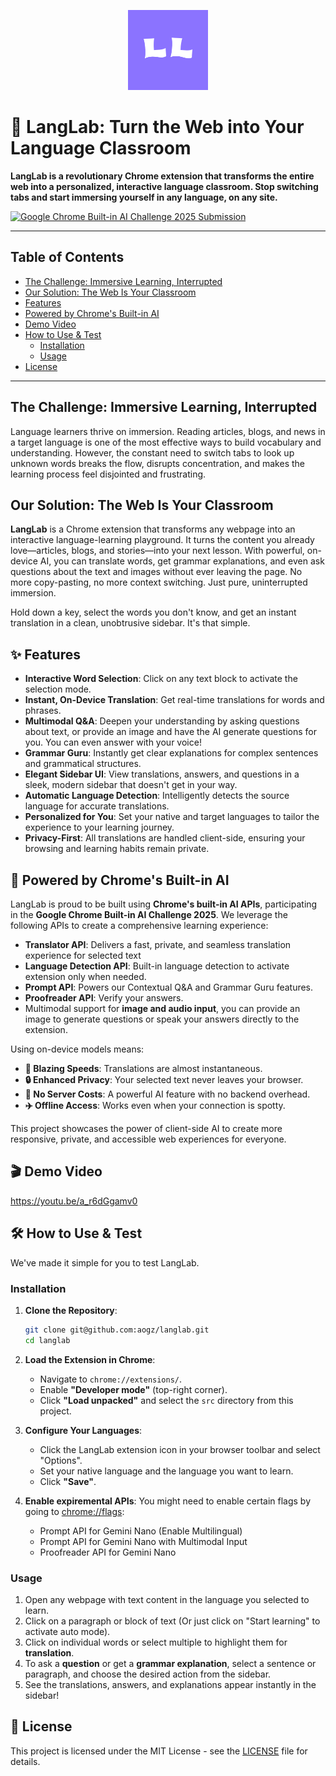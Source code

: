 <p align="center">
  <img src="src/assets/icon.png" alt="LangLab Icon" width="128">
</p>

# 🚀 LangLab: Turn the Web into Your Language Classroom

**LangLab is a revolutionary Chrome extension that transforms the entire web into a personalized, interactive language classroom. Stop switching tabs and start immersing yourself in any language, on any site.**

[![Google Chrome Built-in AI Challenge 2025 Submission](https://img.shields.io/badge/Google%20Chrome%20AI%20Challenge-2025-blueviolet)](https://googlechromeai2025.devpost.com/)

---

## Table of Contents

- [The Challenge: Immersive Learning, Interrupted](#the-challenge-immersive-learning-interrupted)
- [Our Solution: The Web Is Your Classroom](#our-solution-the-web-is-your-classroom)
- [Features](#-features)
- [Powered by Chrome's Built-in AI](#-powered-by-chromes-built-in-ai)
- [Demo Video](#-demo-video)
- [How to Use & Test](#️-how-to-use--test)
  - [Installation](#installation)
  - [Usage](#usage)
- [License](#-license)

---

## The Challenge: Immersive Learning, Interrupted

Language learners thrive on immersion. Reading articles, blogs, and news in a target language is one of the most effective ways to build vocabulary and understanding. However, the constant need to switch tabs to look up unknown words breaks the flow, disrupts concentration, and makes the learning process feel disjointed and frustrating.

## Our Solution: The Web Is Your Classroom

**LangLab** is a Chrome extension that transforms any webpage into an interactive language-learning playground. It turns the content you already love—articles, blogs, and stories—into your next lesson. With powerful, on-device AI, you can translate words, get grammar explanations, and even ask questions about the text and images without ever leaving the page. No more copy-pasting, no more context switching. Just pure, uninterrupted immersion.

Hold down a key, select the words you don't know, and get an instant translation in a clean, unobtrusive sidebar. It's that simple.

## ✨ Features

-   **Interactive Word Selection**: Click on any text block to activate the selection mode.
-   **Instant, On-Device Translation**: Get real-time translations for words and phrases.
-   **Multimodal Q&A**: Deepen your understanding by asking questions about text, or provide an image and have the AI generate questions for you. You can even answer with your voice!
-   **Grammar Guru**: Instantly get clear explanations for complex sentences and grammatical structures.
-   **Elegant Sidebar UI**: View translations, answers, and questions in a sleek, modern sidebar that doesn't get in your way.
-   **Automatic Language Detection**: Intelligently detects the source language for accurate translations.
-   **Personalized for You**: Set your native and target languages to tailor the experience to your learning journey.
-   **Privacy-First**: All translations are handled client-side, ensuring your browsing and learning habits remain private.

## 🧠 Powered by Chrome's Built-in AI

LangLab is proud to be built using **Chrome's built-in AI APIs**, participating in the **Google Chrome Built-in AI Challenge 2025**. We leverage the following APIs to create a comprehensive learning experience:

-   **Translator API**: Delivers a fast, private, and seamless translation experience for selected text
- **Language Detection API**: Built-in language detection to activate extension only when needed.
-   **Prompt API**: Powers our Contextual Q&A and Grammar Guru features.
-   **Proofreader API**: Verify your answers. 
  - Multimodal support for **image and audio input**, you can provide an image to generate questions or speak your answers directly to the extension.

Using on-device models means:
-   **🚀 Blazing Speeds**: Translations are almost instantaneous.
-   **🔒 Enhanced Privacy**: Your selected text never leaves your browser.
-   **💸 No Server Costs**: A powerful AI feature with no backend overhead.
-   **✈️ Offline Access**: Works even when your connection is spotty.

This project showcases the power of client-side AI to create more responsive, private, and accessible web experiences for everyone.

## 🎬 Demo Video

https://youtu.be/a_r6dGgamv0

## 🛠️ How to Use & Test

We've made it simple for you to test LangLab.

### Installation

1.  **Clone the Repository**:
    ```bash
    git clone git@github.com:aogz/langlab.git
    cd langlab
    ```
2.  **Load the Extension in Chrome**:
    -   Navigate to `chrome://extensions/`.
    -   Enable **"Developer mode"** (top-right corner).
    -   Click **"Load unpacked"** and select the `src` directory from this project.

3.  **Configure Your Languages**:
    -   Click the LangLab extension icon in your browser toolbar and select "Options".
    -   Set your native language and the language you want to learn.
    -   Click **"Save"**.

4. **Enable expiremental APIs**:
    You might need to enable certain flags by going to [chrome://flags](chrome://flags):
    -  Prompt API for Gemini Nano (Enable Multilingual)
    -  Prompt API for Gemini Nano with Multimodal Input
    -  Proofreader API for Gemini Nano



### Usage

1.  Open any webpage with text content in the language you selected to learn.
2.  Click on a paragraph or block of text (Or just click on "Start learning" to activate auto mode).
3.  Click on individual words or select multiple to highlight them for **translation**.
4.  To ask a **question** or get a **grammar explanation**, select a sentence or paragraph, and choose the desired action from the sidebar.
5.  See the translations, answers, and explanations appear instantly in the sidebar!

## 📜 License

This project is licensed under the MIT License - see the [LICENSE](LICENSE) file for details.
